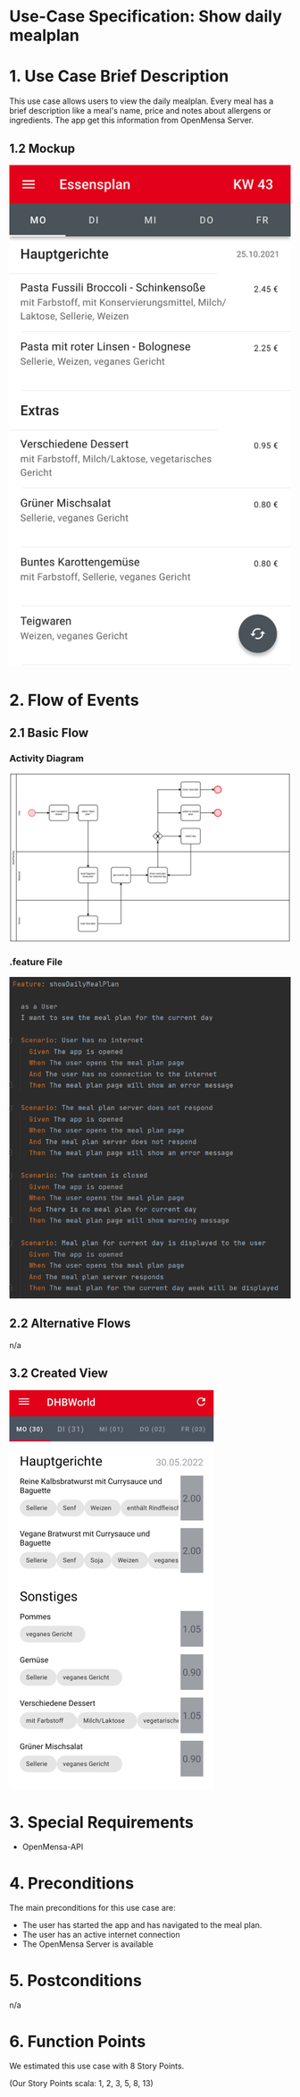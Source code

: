 # Use-Case Specification: Show daily mealplan

# 1. Use Case Brief Description
This use case allows users to view the daily mealplan. Every meal has a brief description like a meal's name, price and notes about allergens or ingredients. The app get this information from OpenMensa Server.

## 1.2 Mockup 
![Mockup Mealplan](https://raw.githubusercontent.com/inFumumVerti/DHBWorld-Docu/main/Screenshots/screenshot_mealplan.svg)

# 2. Flow of Events

## 2.1 Basic Flow

### Activity Diagram
![Activity Diagram](https://raw.githubusercontent.com/inFumumVerti/DHBWorld-Docu/main/Use%20Cases/ActivityDiagram/uc_mealplan.svg)

### .feature File
![.feature file](https://github.com/inFumumVerti/DHBWorld-Docu/raw/main/Feature%20files/Featurefile%20showDailyMealPlan.png)

## 2.2 Alternative Flows
n/a

## 3.2 Created View
![Screenshot](https://github.com/inFumumVerti/DHBWorld-Docu/raw/main/Screenshots/screenshot_showWeeklyMealPlan.png)

# 3. Special Requirements
 * OpenMensa-API

# 4. Preconditions
The main preconditions for this use case are:

 * The user has started the app and has navigated to the meal plan.
 * The user has an active internet connection
 * The OpenMensa Server is available

# 5. Postconditions
n/a

# 6. Function Points
We estimated this use case with 8 Story Points.

(Our Story Points scala: 1, 2, 3, 5, 8, 13)
